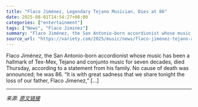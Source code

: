 ```yaml
---
title: "Flaco Jiménez, Legendary Tejano Musician, Dies at 86"
date: 2025-08-01T14:54:27+08:00
categories: ["entertainment"]
tags: ["News", "Flaco Jiminez"]
summary: "Flaco Jiménez, the San Antonio-born accordionist whose music has been a hallmark of Tex-Mex, Tejano and conjunto music for seven decades, died Thursday, according to a statement from his family. No ca"
source_url: "https://variety.com/2025/music/news/flaco-jimenez-tejano-accordionist-dead-1236476610/"
---
```


Flaco Jiménez, the San Antonio-born accordionist whose music has been a hallmark of Tex-Mex, Tejano and conjunto music for seven decades, died Thursday, according to a statement from his family. No cause of death was announced; he was 86. “It is with great sadness that we share tonight the loss of our father, Flaco Jimenez,” [&#8230;]

---

*来源: [原文链接](https://variety.com/2025/music/news/flaco-jimenez-tejano-accordionist-dead-1236476610/)*
